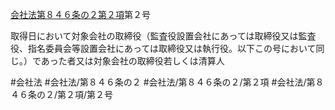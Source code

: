 [会社法第８４６条の２第２項](会社法＿＿＿＿第８４６条の２第２項)第２号

取得日において対象会社の取締役（監査役設置会社にあっては取締役又は監査役、指名委員会等設置会社にあっては取締役又は執行役。以下この号において同じ。）であった者又は対象会社の取締役若しくは清算人


#会社法
#会社法/第８４６条の２
#会社法/第８４６条の２/第２項
#会社法/第８４６条の２/第２項/第２号
